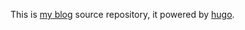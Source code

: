 This is [my blog](http://notyourtech.guru/) source repository, it powered by [hugo](http://gohugo.io/).
